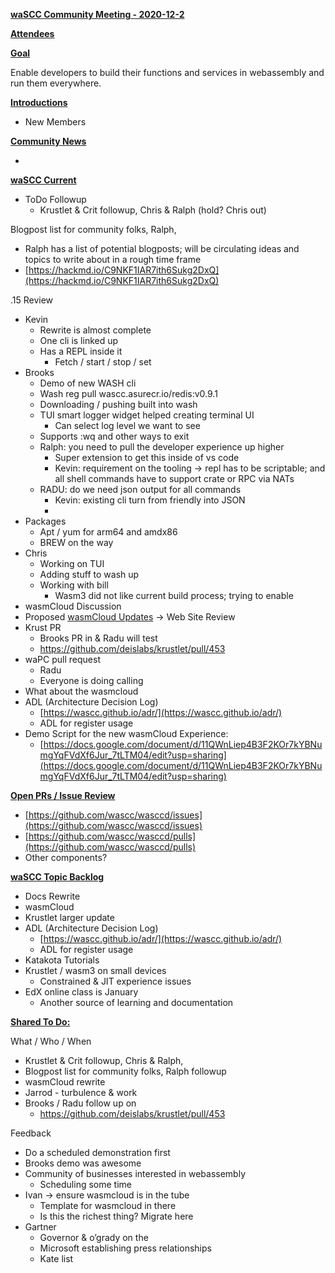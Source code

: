 

**<span style="text-decoration:underline;">waSCC Community Meeting - 2020-12-2</span>**

**<span style="text-decoration:underline;">Attendees</span>**

**<span style="text-decoration:underline;">Goal</span>**

Enable developers to build their functions and services in webassembly and run them everywhere.

**<span style="text-decoration:underline;">Introductions</span>**



*   New Members

**<span style="text-decoration:underline;">Community News</span>**

-

**<span style="text-decoration:underline;">waSCC Current</span>**



*   ToDo Followup
    *   Krustlet & Crit followup, Chris & Ralph (hold? Chris out)

Blogpost list for community folks, Ralph, 



*   Ralph has a list of potential blogposts; will be circulating ideas and topics to write about in a rough time frame
*   [https://hackmd.io/C9NKF1IAR7ith6Sukg2DxQ](https://hackmd.io/C9NKF1IAR7ith6Sukg2DxQ)

.15 Review



*   Kevin
    *   Rewrite is almost complete
    *   One cli is linked up
    *   Has a REPL inside it
        *   Fetch / start / stop / set
*   Brooks
    *   Demo of new WASH cli
    *   Wash reg pull wascc.asurecr.io/redis:v0.9.1
    *   Downloading / pushing built into wash
    *   TUI smart logger widget helped creating terminal UI
        *   Can select log level we want to see
    *   Supports :wq and other ways to exit
    *   Ralph: you need to pull the developer experience up higher
        *   Super extension to get this inside of vs code
        *   Kevin: requirement on the tooling → repl has to be scriptable; and all shell commands have to support crate or RPC via NATs
    *   RADU: do we need json output for all commands
        *   Kevin: existing cli turn from friendly into JSON
        *   
*   Packages
    *   Apt / yum for arm64 and amdx86
    *   BREW on the way 
*   Chris
    *   Working on TUI
    *   Adding stuff to wash up
    *   Working with bill
        *   Wasm3 did not like current build process; trying to enable 
*   wasmCloud Discussion
*   Proposed [wasmCloud Updates](https://docs.google.com/spreadsheets/d/10qULIn3xX0ek3jMMNabUQNynysaPGAjJBSAyQy4T1TI/edit?usp=drive_web&ouid=101371928835254145623) → Web Site Review
*   Krust PR
    *   Brooks PR in & Radu will test
    *   https://github.com/deislabs/krustlet/pull/453
*   waPC pull request
    *   Radu
    *   Everyone is doing calling
*   What about the wasmcloud
*   ADL (Architecture Decision Log)
    *   [https://wascc.github.io/adr/](https://wascc.github.io/adr/)
    *   ADL for register usage
*   Demo Script for the new wasmCloud Experience:
    *   [https://docs.google.com/document/d/11QWnLiep4B3F2KOr7kYBNumgYqFVdXf6Jur_7tLTM04/edit?usp=sharing](https://docs.google.com/document/d/11QWnLiep4B3F2KOr7kYBNumgYqFVdXf6Jur_7tLTM04/edit?usp=sharing)

**<span style="text-decoration:underline;">Open PRs / Issue Review</span>**



*   [https://github.com/wascc/wasccd/issues](https://github.com/wascc/wasccd/issues)
*   [https://github.com/wascc/wasccd/pulls](https://github.com/wascc/wasccd/pulls)
*   Other components?

**<span style="text-decoration:underline;">waSCC Topic Backlog</span>**



*   Docs Rewrite
*   wasmCloud
*   Krustlet larger update
*   ADL (Architecture Decision Log)
    *   [https://wascc.github.io/adr/](https://wascc.github.io/adr/)
    *   ADL for register usage
*   Katakota Tutorials
*   Krustlet / wasm3 on small devices
    *   Constrained & JIT experience issues
*   EdX online class is January
    *   Another source of learning and documentation 

**<span style="text-decoration:underline;">Shared To Do:</span>**

What / Who / When



*   Krustlet & Crit followup, Chris & Ralph,
*   Blogpost list for community folks, Ralph followup
*   wasmCloud rewrite
*   Jarrod - turbulence & work
*   Brooks / Radu follow up on 
    *   https://github.com/deislabs/krustlet/pull/453

Feedback



*   Do a scheduled demonstration first
*   Brooks demo was awesome
*   Community of businesses interested in webassembly
    *   Scheduling some time 
*   Ivan → ensure wasmcloud is in the tube
    *   Template for wasmcloud in there
    *   Is this the richest thing?  Migrate here
*   Gartner
    *   Governor & o’grady on the 
    *   Microsoft establishing press relationships
    *   Kate list
